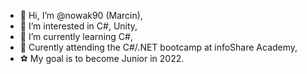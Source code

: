 - 👋 Hi, I’m @nowak90 (Marcin),
- 👀 I’m interested in C#, Unity,
- 🌱 I’m currently learning C#,
- 🏫 Curently attending the C#/.NET bootcamp at infoShare Academy,
- ⚽ My goal is to become Junior in 2022.

<!---
nowak90/nowak90 is a ✨ special ✨ repository because its `README.md` (this file) appears on your GitHub profile.
You can click the Preview link to take a look at your changes.
--->
